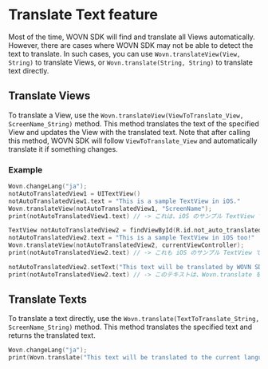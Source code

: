 # Translate Text feature

Most of the time, WOVN SDK will find and translate all Views automatically. However, there are cases where WOVN SDK may not be able to detect the text to translate. In such cases, you can use `Wovn.translateView(View, String)` to translate Views, or `Wovn.translate(String, String)` to translate text directly.

## Translate Views

To translate a View, use the `Wovn.translateView(ViewToTranslate_View, ScreenName_String)` method. This method translates the text of the specified View and updates the View with the translated text. Note that after calling this method, WOVN SDK will follow `ViewToTranslate_View` and automatically translate it if something changes.

### Example

```swift
Wovn.changeLang("ja");
notAutoTranslatedView1 = UITextView()
notAutoTranslatedView1.text = "This is a sample TextView in iOS."
Wovn.translateView(notAutoTranslatedView1, "ScreenName");
print(notAutoTranslatedView1.text) // -> これは、iOS のサンプル TextView です。

TextView notAutoTranslatedView2 = findViewById(R.id.not_auto_translated_text_view_2);
notAutoTranslatedView2.text = "This is a sample TextView in iOS too!"
Wovn.translateView(notAutoTranslatedView2, currentViewController);
print(notAutoTranslatedView2.text) // -> これも iOS のサンプル TextView です。

notAutoTranslatedView2.setText("This text will be translated by WOVN SDK automatically without calling Wovn.translateView again!");
print(notAutoTranslatedView2.text) // -> このテキストは、Wovn.translate を再度呼び出さなくても、WOVN SDK によって自動的に翻訳されます。
```

## Translate Texts

To translate a text directly, use the `Wovn.translate(TextToTranslate_String, ScreenName_String)` method. This method translates the specified text and returns the translated text.

```swift
Wovn.changeLang("ja");
print(Wovn.translate("This text will be translated to the current language!", "ScreenName")); // -> このテキストは現在の言語に翻訳されます。
```
